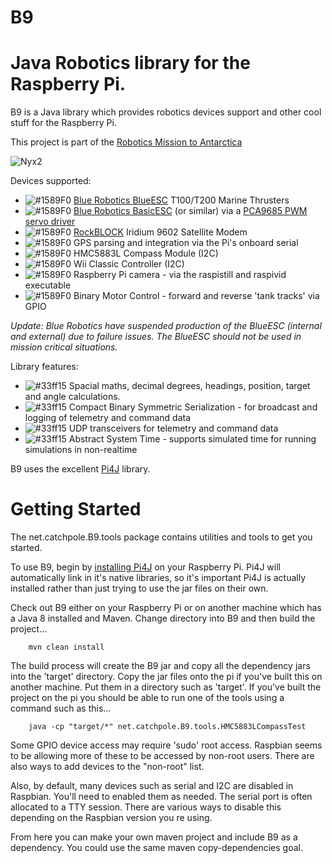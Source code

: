 B9
===========

# Java Robotics library for the Raspberry Pi.

B9 is a Java library which provides robotics devices support and other cool stuff for the Raspberry Pi.

This project is part of the [Robotics Mission to Antarctica](http://robotics.catchpole.net/)

![Nyx2](http://robotics.catchpole.net/images/nyx2-surf.jpg "Nyx2")

Devices supported:

- ![#1589F0](http://placehold.it/15/1589F0/000000?text=+) [Blue Robotics BlueESC](https://www.bluerobotics.com/store/thrusters/t100-thruster/) T100/T200 Marine Thrusters
- ![#1589F0](http://placehold.it/15/1589F0/000000?text=+) [Blue Robotics BasicESC](https://www.bluerobotics.com/store/electronics/besc30-r3/) (or similar) via a [PCA9685 PWM servo driver](https://www.adafruit.com/product/815)
- ![#1589F0](http://placehold.it/15/1589F0/000000?text=+) [RockBLOCK](http://www.rock7mobile.com/products-rockblock) Iridium 9602 Satellite Modem
- ![#1589F0](http://placehold.it/15/1589F0/000000?text=+) GPS parsing and integration via the Pi's onboard serial
- ![#1589F0](http://placehold.it/15/1589F0/000000?text=+) HMC5883L Compass Module (I2C)
- ![#1589F0](http://placehold.it/15/1589F0/000000?text=+) Wii Classic Controller (I2C)
- ![#1589F0](http://placehold.it/15/1589F0/000000?text=+) Raspberry Pi camera - via the raspistill and raspivid executable
- ![#1589F0](http://placehold.it/15/1589F0/000000?text=+) Binary Motor Control - forward and reverse 'tank tracks' via GPIO

*Update: Blue Robotics have suspended production of the BlueESC (internal and external) due to failure issues. The BlueESC should not be used in mission critical situations.*

Library features:

- ![#33ff15](http://placehold.it/15/33ff15/000000?text=+) Spacial maths, decimal degrees, headings, position, target and angle calculations.
- ![#33ff15](http://placehold.it/15/33ff15/000000?text=+) Compact Binary Symmetric Serialization - for broadcast and logging of telemetry and command data
- ![#33ff15](http://placehold.it/15/33ff15/000000?text=+) UDP transceivers for telemetry and command data
- ![#33ff15](http://placehold.it/15/33ff15/000000?text=+) Abstract System Time - supports simulated time for running simulations in non-realtime

B9 uses the excellent [Pi4J](https://github.com/Pi4J) library.

# Getting Started

The net.catchpole.B9.tools package contains utilities and tools to get you started.

To use B9, begin by [installing Pi4J](http://pi4j.com/install.html#EasyPreferred) on your Raspberry Pi.
Pi4J will automatically link in it's native libraries, so it's important Pi4J is actually installed rather than just trying to use the jar files on their own.

Check out B9 either on your Raspberry Pi or on another machine which has a Java 8 installed and Maven. Change directory into B9 and then build the project...

        mvn clean install
        
The build process will create the B9 jar and copy all the dependency jars into the 'target' directory.
Copy the jar files onto the pi if you've built this on another machine. Put them in a directory such as 'target'.
If you've built the project on the pi you should be able to run one of the tools using a command such as this...

        java -cp "target/*" net.catchpole.B9.tools.HMC5883LCompassTest

Some GPIO device access may require 'sudo' root access. Raspbian seems to be allowing more of these to be accessed by non-root users.
There are also ways to add devices to the "non-root" list.

Also, by default, many devices such as serial and I2C are disabled in Raspbian.
You'll need to enabled them as needed. The serial port is often allocated to a TTY session.
There are various ways to disable this depending on the Raspbian version you re using.

From here you can make your own maven project and include B9 as a dependency. You could use the same maven copy-dependencies goal.
